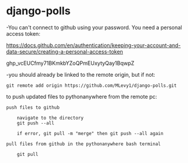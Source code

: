 # django-polls

-You can't connect to github using your password.  You need a personal access token:

https://docs.github.com/en/authentication/keeping-your-account-and-data-secure/creating-a-personal-access-token

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

-you should already be linked to the remote origin, but if not:

	git remote add origin https://github.com/MLevy1/django-polls.git

to push updated files to pythonanywhere from the remote pc:

	push files to github

		navigate to the directory
		git push --all

		if error, git pull -m "merge" then git push --all again

	pull files from github in the pythonanywhere bash terminal

		git pull

